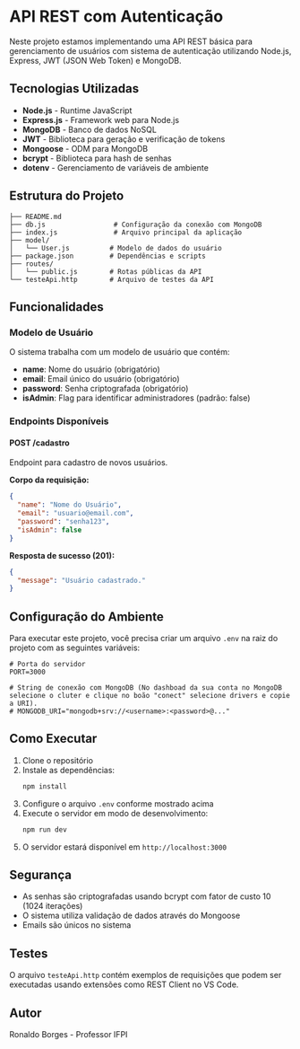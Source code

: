 # API REST com Autenticação

Neste projeto estamos implementando uma API REST básica para gerenciamento de usuários com sistema de autenticação utilizando Node.js, Express, JWT (JSON Web Token) e MongoDB.

## Tecnologias Utilizadas

- **Node.js** - Runtime JavaScript
- **Express.js** - Framework web para Node.js
- **MongoDB** - Banco de dados NoSQL
- **JWT** - Biblioteca para geração e verificação de tokens
- **Mongoose** - ODM para MongoDB
- **bcrypt** - Biblioteca para hash de senhas
- **dotenv** - Gerenciamento de variáveis de ambiente

## Estrutura do Projeto

```
├── README.md
├── db.js                 # Configuração da conexão com MongoDB
├── index.js              # Arquivo principal da aplicação
├── model/
│   └── User.js          # Modelo de dados do usuário
├── package.json         # Dependências e scripts
├── routes/
│   └── public.js        # Rotas públicas da API
└── testeApi.http        # Arquivo de testes da API
```

## Funcionalidades

### Modelo de Usuário

O sistema trabalha com um modelo de usuário que contém:

- **name**: Nome do usuário (obrigatório)
- **email**: Email único do usuário (obrigatório)
- **password**: Senha criptografada (obrigatório)
- **isAdmin**: Flag para identificar administradores (padrão: false)

### Endpoints Disponíveis

#### POST /cadastro

Endpoint para cadastro de novos usuários.

**Corpo da requisição:**

```json
{
  "name": "Nome do Usuário",
  "email": "usuario@email.com",
  "password": "senha123",
  "isAdmin": false
}
```

**Resposta de sucesso (201):**

```json
{
  "message": "Usuário cadastrado."
}
```

## Configuração do Ambiente

Para executar este projeto, você precisa criar um arquivo `.env` na raiz do projeto com as seguintes variáveis:

```env
# Porta do servidor
PORT=3000

# String de conexão com MongoDB (No dashboad da sua conta no MongoDB selecione o cluter e clique no boão "conect" selecione drivers e copie a URI).
# MONGODB_URI="mongodb+srv://<username>:<password>@..."
```

## Como Executar

1. Clone o repositório
2. Instale as dependências:
   ```bash
   npm install
   ```
3. Configure o arquivo `.env` conforme mostrado acima
4. Execute o servidor em modo de desenvolvimento:
   ```bash
   npm run dev
   ```
5. O servidor estará disponível em `http://localhost:3000`

## Segurança

- As senhas são criptografadas usando bcrypt com fator de custo 10 (1024 iterações)
- O sistema utiliza validação de dados através do Mongoose
- Emails são únicos no sistema

## Testes

O arquivo `testeApi.http` contém exemplos de requisições que podem ser executadas usando extensões como REST Client no VS Code.

## Autor

Ronaldo Borges - Professor IFPI
